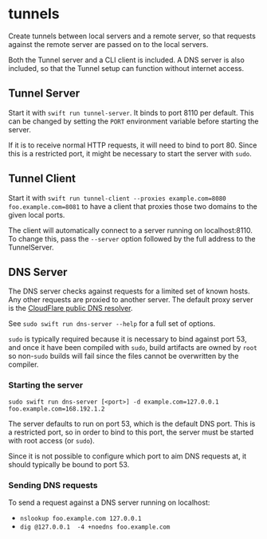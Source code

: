 # tunnels

Create tunnels between local servers and a remote server, so that requests
against the remote server are passed on to the local servers.

Both the Tunnel server and a CLI client is included. A DNS server is also included,
so that the Tunnel setup can function without internet access.


## Tunnel Server

Start it with `swift run tunnel-server`. It binds to port 8110 per default. This
can be changed by setting the `PORT` environment variable before starting the server.

If it is to receive normal HTTP requests, it will need to bind to port 80.
Since this is a restricted port, it might be necessary to start the server with `sudo`.


## Tunnel Client

Start it with `swift run tunnel-client --proxies example.com=8080 foo.example.com=8081`
to have a client that proxies those two domains to the given local ports.

The client will automatically connect to a server running on localhost:8110.
To change this, pass the `--server` option followed by the full address to the TunnelServer.


## DNS Server

The DNS server checks against requests for a limited set of known hosts. Any other
requests are proxied to another server. The default proxy server is the
[CloudFlare public DNS resolver](https://developers.cloudflare.com/1.1.1.1/).

See `sudo swift run dns-server --help` for a full set of options.

`sudo` is typically required because it is necessary to bind against port 53, and
once it have been compiled with `sudo`, build artifacts are owned by `root` so
non-`sudo` builds will fail since the files cannot be overwritten by the compiler.


### Starting the server

`sudo swift run dns-server [<port>] -d example.com=127.0.0.1 foo.example.com=168.192.1.2`

The server defaults to run on port 53, which is the default DNS port. This is a
restricted port, so in order to bind to this port, the server must be started with
root access (or `sudo`).

Since it is not possible to configure which port to aim DNS requests at, it should
typically be bound to port 53.


### Sending DNS requests

To send a request against a DNS server running on localhost:

- `nslookup foo.example.com 127.0.0.1`
- `dig @127.0.0.1  -4 +noedns foo.example.com`
